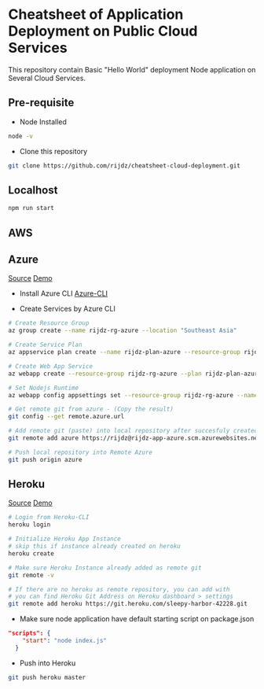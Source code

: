 # Cheatsheet of Application Deployment on Public Cloud Services
This repository contain Basic "Hello World" deployment Node application on Several Cloud Services.

## Pre-requisite
* Node Installed
```bash
node -v
```

* Clone this repository
```bash
git clone https://github.com/rijdz/cheatsheet-cloud-deployment.git
```


## Localhost
```bash
npm run start
```

## AWS


## Azure
[Source](https://docs.microsoft.com/en-us/azure/app-service/app-service-web-get-started-nodejs) [Demo](https://rijdz-app-azure.azurewebsites.net/) 

* Install Azure CLI
[Azure-CLI](https://docs.microsoft.com/en-us/cli/azure/install-azure-cli-macos?view=azure-cli-latest)

* Create Services by Azure CLI
```bash
# Create Resource Group
az group create --name rijdz-rg-azure --location "Southeast Asia"

# Create Service Plan
az appservice plan create --name rijdz-plan-azure --resource-group rijdz-rg-azure --sku FREE

# Create Web App Service
az webapp create --resource-group rijdz-rg-azure --plan rijdz-plan-azure --name rijdz-app-azure --deployment-local-git

# Set Nodejs Runtime
az webapp config appsettings set --resource-group rijdz-rg-azure --name rijdz-app-azure --settings WEBSITE_NODE_DEFAULT_VERSION=8.11.1

# Get remote git from azure - (Copy the result)
git config --get remote.azure.url

# Add remote git (paste) into local repository after succesfuly created
git remote add azure https://rijdz@rijdz-app-azure.scm.azurewebsites.net/rijdz-app-azure.git

# Push local repository into Remote Azure
git push origin azure

```

## Heroku
[Source](https://devcenter.heroku.com/articles/getting-started-with-nodejs)
[Demo](https://sleepy-harbor-42228.herokuapp.com/)

```bash
# Login from Heroku-CLI
heroku login

# Initialize Heroku App Instance
# skip this if instance already created on heroku
heroku create

# Make sure Heroku Instance already added as remote git
git remote -v

# If there are no heroku as remote repository, you can add with
# you can find Heroku Git Address on Heroku dashboard > settings
git remote add heroku https://git.heroku.com/sleepy-harbor-42228.git

```


* Make sure node application have default starting script on package.json
```json
"scripts": {
    "start": "node index.js"
  }
```

* Push into Heroku
```bash
git push heroku master
```

